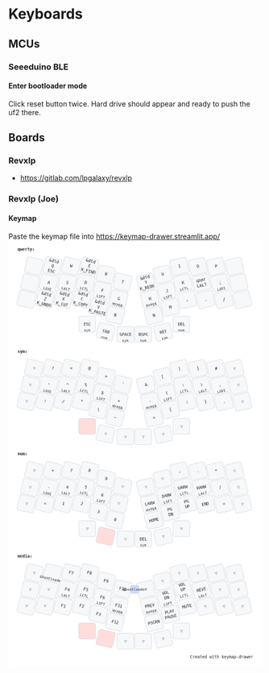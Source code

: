 # Keyboards

## MCUs

### Seeeduino BLE
#### Enter bootloader mode
Click reset button twice. Hard drive should appear and ready to push the uf2 there.

## Boards

### Revxlp
- https://gitlab.com/lpgalaxy/revxlp

### Revxlp (Joe)

#### Keymap

Paste the keymap file into https://keymap-drawer.streamlit.app/
![Keymap](boards/revxlp_joe/revxlp_joe_keymap.png)
